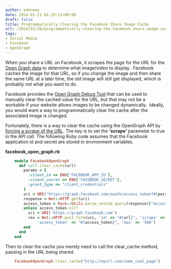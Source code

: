 ```yaml
---
author: mdenomy
date: 2014-01-21 01:29:21+00:00
draft: false
title: Programmatically Clearing the Facebook Share Image Cache
url: /2014/01/20/programmatically-clearing-the-facebook-share-image-cache/
tags:
- Social Media
- Facebook
- OpenGraph
---
```


When you share a URL on Facebook, it scrapes the page for the URL for the [Open Graph data](https://developers.facebook.com/docs/web/tutorials/scrumptious/open-graph-object/) to determine what image/video to display.  Facebook caches the image for that URL, so if you change the image and then share the same URL at a later time, the old image will still get displayed, which is probably not what you want to do.

Facebook provides the [Open Graph Debug Tool](https://developers.facebook.com/tools/debug/) that can be used to manually clear the cached value for the URL, but that may not be a workable if your website allows images to be changed dynamically.  Ideally, you would want a way to programmatically clear the cache after the associated image is changed.

Fortunately, there is a way to clear the cache using the OpenGraph API by [forcing a scrape of the URL](https://developers.facebook.com/docs/opengraph/using-objects#selfhosted-update). The key is to set the **'scrape'** parameter to true in the API call. The following Ruby code assumes that the Facebook application id and secret are stored in environment variables.

**facebook_open_graph.rb**

``` ruby   
    module FacebookOpenGraph
      def self.clear_cache(url)
        params = {
          :client_id => ENV['FACEBOOK_APP_ID'],
          :client_secret => ENV['FACEBOOK_SECRET'],
          :grant_type => "client_credentials"
        }
        uri = URI("https://graph.facebook.com/oauth/access_token?#{params.to_query}")
        response = Net::HTTP.get(uri)
        access_token = Rack::Utils.parse_nested_query(response)["access_token"]
        unless access_token.nil?
          uri = URI('https://graph.facebook.com')
          res = Net::HTTP.post_form(uri, 'id' => "#{url}", 'scrape' => 'true',
              'access_token' => "#{access_token}", 'max' => '500')
        end
      end
    end
```

Then to clear the cache you merely need to call the clear_cache method, passing in the URL being shared.

``` ruby    
    FacebookOpenGraph.clear_cache("http://myurl.com/some_cool_page")
```
